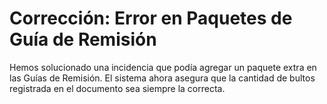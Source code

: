 # Corrección: Error en Paquetes de Guía de Remisión

Hemos solucionado una incidencia que podía agregar un paquete extra en las Guías de Remisión. El sistema ahora asegura que la cantidad de bultos registrada en el documento sea siempre la correcta. 